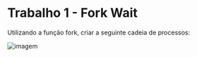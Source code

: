 # Trabalho 1 - Fork Wait

Utilizando a função fork, criar a seguinte cadeia de processos:

![imagem](https://ibb.co/Cm59KV0)
